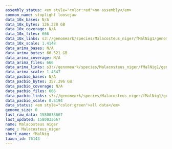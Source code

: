 ```yaml
---
assembly_status: <em style="color:red">no assembly</em>
common_name: stoplight loosejaw
data_10x_bases: N/A
data_10x_bytes: 126.228 GB
data_10x_coverage: N/A
data_10x_files: 666
data_10x_links: s3://genomeark/species/Malacosteus_niger/fMalNig1/genomic_data/10x/<br>
data_10x_scale: 1.4148
data_arima_bases: N/A
data_arima_bytes: 66.521 GB
data_arima_coverage: N/A
data_arima_files: 666
data_arima_links: s3://genomeark/species/Malacosteus_niger/fMalNig1/genomic_data/arima/<br>
data_arima_scale: 1.4547
data_pacbio_bases: N/A
data_pacbio_bytes: 357.296 GB
data_pacbio_coverage: N/A
data_pacbio_files: 666
data_pacbio_links: s3://genomeark/species/Malacosteus_niger/fMalNig1/genomic_data/pacbio/<br>
data_pacbio_scale: 0.5194
data_status: <em style="color:green">all data</em>
genome_size: 0
last_raw_data: 1580033667
last_updated: 1580033667
name: Malacosteus niger
name_: Malacosteus_niger
short_name: fMalNig
taxon_id: 76143
---
```


